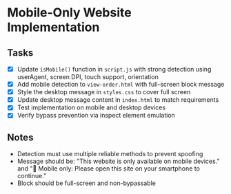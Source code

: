# Mobile-Only Website Implementation

## Tasks
- [x] Update `isMobile()` function in `script.js` with strong detection using userAgent, screen DPI, touch support, orientation
- [x] Add mobile detection to `view-order.html` with full-screen block message
- [x] Style the desktop message in `styles.css` to cover full screen
- [x] Update desktop message content in `index.html` to match requirements
- [x] Test implementation on mobile and desktop devices
- [x] Verify bypass prevention via inspect element emulation

## Notes
- Detection must use multiple reliable methods to prevent spoofing
- Message should be: "This website is only available on mobile devices." and "📱 Mobile only: Please open this site on your smartphone to continue."
- Block should be full-screen and non-bypassable
